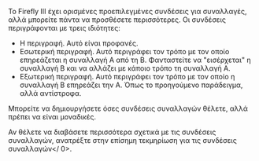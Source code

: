 Το Firefly III έχει ορισμένες προεπιλεγμένες συνδέσεις για συναλλαγές, αλλά μπορείτε πάντα να προσθέσετε περισσότερες. Οι συνδέσεις περιγράφονται με τρεις ιδιότητες:

* Η περιγραφή. Αυτό είναι προφανές.
* Εσωτερική περιγραφή. Αυτό περιγράφει τον τρόπο με τον οποίο επηρεάζεται η συναλλαγή Α από τη Β. Φανταστείτε να "εισέρχεται" η συναλλαγή B και να αλλάζει με κάποιο τρόπο τη συναλλαγή Α.
* Εξωτερική περιγραφή. Αυτό περιγράφει τον τρόπο με τον οποίο η συναλλαγή Β επηρεάζει την Α. Όπως το προηγούμενο παράδειγμα, αλλά αντίστροφα.

Μπορείτε να δημιουργήσετε όσες συνδέσεις συναλλαγών θέλετε, αλλά πρέπει να είναι μοναδικές.

Αν θέλετε να διαβάσετε περισσότερα σχετικά με τις συνδέσεις συναλλαγών, ανατρέξτε στην επίσημη τεκμηρίωση για τις συνδέσεις συναλλαγών</ 0>.</p>